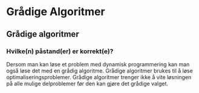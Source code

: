 # Grådige Algoritmer

## Grådige algoritmer

### Hvilke(n) påstand(er) er korrekt(e)?

Dersom man kan løse et problem med dynamisk programmering kan man også løse det med en grådig algoritme.
Grådige algoritmer brukes til å løse optimaliseringsproblemer.
Grådige algoritmer trenger ikke å vite løsningen på alle mulige delproblemer før den kan gjøre det grådige valget.
